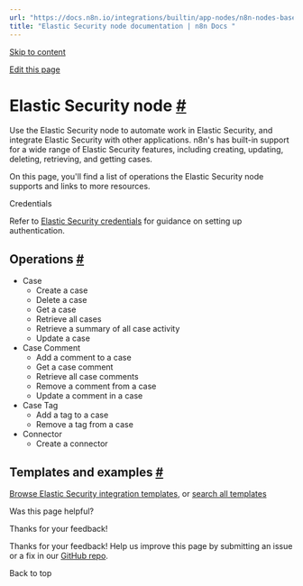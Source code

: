 ```yaml
---
url: "https://docs.n8n.io/integrations/builtin/app-nodes/n8n-nodes-base.elasticsecurity/"
title: "Elastic Security node documentation | n8n Docs "
---
```


[Skip to content](https://docs.n8n.io/integrations/builtin/app-nodes/n8n-nodes-base.elasticsecurity/#elastic-security-node)

[Edit this page](https://github.com/n8n-io/n8n-docs/edit/main/docs/integrations/builtin/app-nodes/n8n-nodes-base.elasticsecurity.md "Edit this page")

# Elastic Security node [\#](https://docs.n8n.io/integrations/builtin/app-nodes/n8n-nodes-base.elasticsecurity/\#elastic-security-node "Permanent link")

Use the Elastic Security node to automate work in Elastic Security, and integrate Elastic Security with other applications. n8n's has built-in support for a wide range of Elastic Security features, including creating, updating, deleting, retrieving, and getting cases.

On this page, you'll find a list of operations the Elastic Security node supports and links to more resources.

Credentials

Refer to [Elastic Security credentials](https://docs.n8n.io/integrations/builtin/credentials/elasticsecurity/) for guidance on setting up authentication.

## Operations [\#](https://docs.n8n.io/integrations/builtin/app-nodes/n8n-nodes-base.elasticsecurity/\#operations "Permanent link")

- Case
  - Create a case
  - Delete a case
  - Get a case
  - Retrieve all cases
  - Retrieve a summary of all case activity
  - Update a case
- Case Comment
  - Add a comment to a case
  - Get a case comment
  - Retrieve all case comments
  - Remove a comment from a case
  - Update a comment in a case
- Case Tag
  - Add a tag to a case
  - Remove a tag from a case
- Connector
  - Create a connector

## Templates and examples [\#](https://docs.n8n.io/integrations/builtin/app-nodes/n8n-nodes-base.elasticsecurity/\#templates-and-examples "Permanent link")

[Browse Elastic Security integration templates](https://n8n.io/integrations/elastic-security/), or [search all templates](https://n8n.io/workflows/)

Was this page helpful?






Thanks for your feedback!






Thanks for your feedback! Help us improve this page by submitting an issue or a fix in our [GitHub repo](https://github.com/n8n-io/n8n-docs).


Back to top